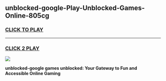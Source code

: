 
## unblocked-google-Play-Unblocked-Games-Online-805cg
<h3>
<a href="https://premium76.site?title=unblocked-google&ref=25A">CLICK TO PLAY</a></h3>
<hr>

<h3>
<a href="https://premium76.site?title=unblocked-google&ref=25A">CLICK 2 PLAY</a>
  
</h3>

<a href="https://premium76.site?title=unblocked-google&ref=25A"><img src="https://clearcache.store/games.png"></a>


**unblocked-google games unblocked: Your Gateway to Fun and Accessible Online Gaming**

